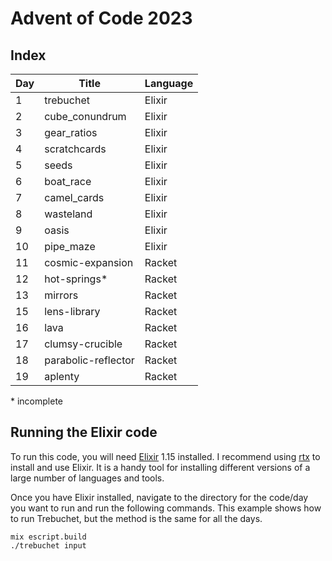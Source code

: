 # Advent of Code 2023

## Index

| Day | Title               | Language |
|-----|---------------------|----------|
|   1 | trebuchet           | Elixir   |
|   2 | cube_conundrum      | Elixir   |
|   3 | gear_ratios         | Elixir   |
|   4 | scratchcards        | Elixir   |
|   5 | seeds               | Elixir   | 
|   6 | boat_race           | Elixir   |
|   7 | camel_cards         | Elixir   |
|   8 | wasteland           | Elixir   |
|   9 | oasis               | Elixir   |
|  10 | pipe_maze           | Elixir   |
|  11 | cosmic-expansion    | Racket   |
|  12 | hot-springs*        | Racket   |
|  13 | mirrors             | Racket   |
|  15 | lens-library        | Racket   |
|  16 | lava                | Racket   |
|  17 | clumsy-crucible     | Racket   |
|  18 | parabolic-reflector | Racket   |
|  19 | aplenty             | Racket   |

\* incomplete
## Running the Elixir code
To run this code, you will need [Elixir](https://elixir-lang.org/) 1.15
installed. I recommend using [rtx](https://github.com/jdx/rtx) to install
and use Elixir. It is a handy tool for installing different versions of a
large number of languages and tools.

Once you have Elixir installed, navigate to the directory for the code/day you
want to run and run the following commands. This example shows how to run 
Trebuchet, but the method is the same for all the days. 
```
mix escript.build
./trebuchet input
```
